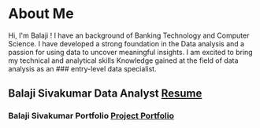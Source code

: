 # **About Me**

Hi, I'm Balaji ! I have an background of Banking Technology and Computer Science. I have developed a strong foundation in the Data analysis and a passion for using data to uncover meaningful insights. 
I am excited to bring my technical and analytical skills Knowledge gained at the field of data analysis as an  ### entry-level data specialist.


## Balaji Sivakumar Data Analyst [Resume](https://github.com/Bala171/Balaji-Sivakumar-Portfolio.github.io/blob/main/Balaji%20Sivakumar%20Resume.pdf)

### **Balaji Sivakumar Portfolio** [Project Portfolio](https://github.com/Bala171)


